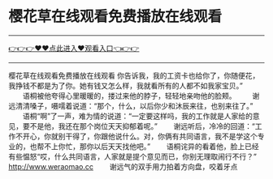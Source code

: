 # 樱花草在线观看免费播放在线观看

<hr/><a href="https://github.com/lkijoi/chun/issues/1">👉👉👉♥♥点此进入♥观看入口👈👉👉</a><hr/>

樱花草在线观看免费播放在线观看
你告诉我，我的工资卡也给你了，你随便花，我挣钱不都是为了你。她有钱又怎么样，我就看所有的人都不如我家宝贝。”
　　语桐被他夸得心里暖暖的，搂过来他的脖子，轻轻地亲吻他的脸颊。
　　谢远清清嗓子，嗫嚅着说道：“那个，什么，以后你少和沐辰来往，也别来往了。”
　　语桐“啊”了一声，难为情的说道：“一定要这样吗，我的工作就是人家给的意见，要不是他，我还在那个岗位天天抑郁着呢。”
　　谢远听后，冷冷的回道：“工作不开心，你就别干得了，你跟他说什么。对，你俩有共同语言，我不是学这个专业的，也帮不上你忙，那你以后天天找他吧。”
　　语桐诧异的看着他，脸上已经有些愠怒“哎，什么共同语言，人家就是提个意见而已，你别无理取闹行不行？”
  http://www.weraomao.cc
　　谢远气的双手用力拍着方向盘，咬着牙点

